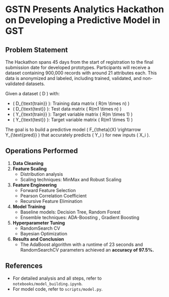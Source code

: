 # GSTN Presents Analytics Hackathon on Developing a Predictive Model in GST

## Problem Statement
The Hackathon spans 45 days from the start of registration to the final submission date for developed prototypes. Participants will receive a dataset containing 900,000 records with around 21 attributes each. This data is anonymized and labeled, including trained, validated, and non-validated datasets.

Given a dataset \( D \) with:
- \( D_{\text{train}} \): Training data matrix \( R(m \times n) \)
- \( D_{\text{test}} \): Test data matrix \( R(m1 \times n) \)
- \( Y_{\text{train}} \): Target variable matrix \( R(m \times 1) \)
- \( Y_{\text{test}} \): Target variable matrix \( R(m1 \times 1) \)

The goal is to build a predictive model \( F_{\theta}(X) \rightarrow Y_{\text{pred}} \) that accurately predicts \( Y_i \) for new inputs \( X_i \).

## Operations Performed
1. **Data Cleaning**
2. **Feature Scaling**
   - Distribution analysis
   - Scaling techniques: MinMax and Robust Scaling
3. **Feature Engineering**
   - Forward Feature Selection
   - Pearson Correlation Coefficient
   - Recursive Feature Elimination
4. **Model Training**
   - Baseline models: Decision Tree, Random Forest
   - Ensemble techniques: ADA-Boosting ,  Gradient Boosting
5. **Hyperparameter Tuning**
   - RandomSearch CV
   - Bayesian Optimization
6. **Results and Conclusion**
   - The AdaBoost algorithm with a runtime of 23 seconds and RandomSearchCV parameters achieved an **accuracy of 97.5%.**

## References
- For detailed analysis and all steps, refer to `notebooks/model_building.ipynb`.
- For model code, refer to `scripts/model.py`.
